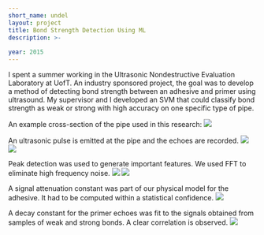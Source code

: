 ```yaml
---
short_name: undel
layout: project
title: Bond Strength Detection Using ML
description: >-
    
year: 2015
---
```


I spent a summer working in the Ultrasonic Nondestructive Evaluation Laboratory at UofT. An industry sponsored project, the goal was to develop a method of detecting bond strength between an adhesive and primer using ultrasound. My supervisor and I developed an SVM that could classify bond strength as weak or strong with high accuracy on one specific type of pipe.

An example cross-section of the pipe used in this research:
<img src="/assets/projects/{{page.short_name}}/project-ndt-1.jpg" />

An ultrasonic pulse is emitted at the pipe and the echoes are recorded.
<img src="/assets/projects/{{page.short_name}}/project-ndt-2.jpg" />
<img src="/assets/projects/{{page.short_name}}/project-ndt-10.jpg" />

Peak detection was used to generate important features. We used FFT to eliminate high frequency noise.
<img src="/assets/projects/{{page.short_name}}/project-ndt-4.jpg" />
<img src="/assets/projects/{{page.short_name}}/project-ndt-5.jpg" />

A signal attenuation constant was part of our physical model for the adhesive. It had to be computed within a statistical confidence.
<img src="/assets/projects/{{page.short_name}}/project-ndt-8.jpg" />

A decay constant for the primer echoes was fit to the signals obtained from samples of weak and strong bonds. A clear correlation is observed.
<img src="/assets/projects/{{page.short_name}}/project-ndt-9.jpg" />